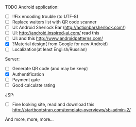 TODO 
Android application:

- [ ] !!Fix encoding trouble (to UTF-8)
- [ ] Replace waiters list with QR code scanner
- [ ] UI: Android Sherlock Bar (http://actionbarsherlock.com/)
- [ ] UI: http://android.inspired-ui.com/ read this
- [ ] UI: and this http://www.androidpatterns.com/
- [x] ?Material design( from Google for new Android)
- [ ] Localization(at least English/Russian)

Server:
- [ ] Generate QR code (and may be keep)
- [x] Authentification
- [ ] Payment gate
- [ ] Good calculate rating

JSP:
- [ ] Fine looking site, read and download this http://startbootstrap.com/template-overviews/sb-admin-2/

And more, more, more...


